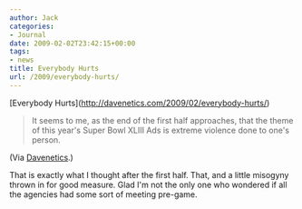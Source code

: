 ```yaml
---
author: Jack
categories:
- Journal
date: 2009-02-02T23:42:15+00:00
tags:
- news
title: Everybody Hurts
url: /2009/everybody-hurts/
---
```


\[Everybody Hurts\](http://davenetics.com/2009/02/everybody-hurts/)

> It seems to me, as the end of the first half approaches, that the theme of this year's Super Bowl XLIII Ads is extreme violence done to one's person.

(Via [Davenetics][1].)

That is exactly what I thought after the first half. That, and a little misogyny thrown in for good measure. Glad I'm not the only one who wondered if all the agencies had some sort of meeting pre-game.

 [1]: http://davenetics.com